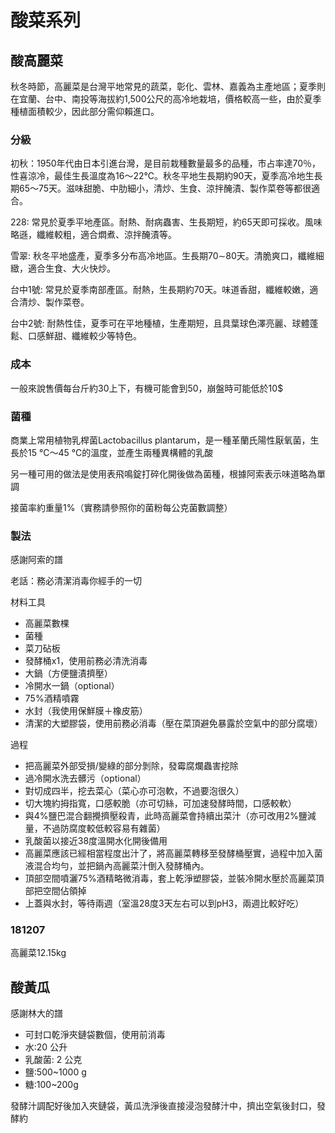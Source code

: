 # 酸菜系列

## 酸高麗菜

秋冬時節，高麗菜是台灣平地常見的蔬菜，彰化、雲林、嘉義為主產地區；夏季則在宜蘭、台中、南投等海拔約1,500公尺的高冷地栽培，價格較高一些，由於夏季種植面積較少，因此部分需仰賴進口。

### 分級

初秋：1950年代由日本引進台灣，是目前栽種數量最多的品種，市占率達70％，性喜涼冷，最佳生長溫度為16～22℃。秋冬平地生長期約90天，夏季高冷地生長期65～75天。滋味甜脆、中肋細小，清炒、生食、涼拌醃漬、製作菜卷等都很適合。

228: 常見於夏季平地產區。耐熱、耐病蟲害、生長期短，約65天即可採收。風味略遜，纖維較粗，適合燜煮、涼拌醃漬等。

雪翠: 秋冬平地盛產，夏季多分布高冷地區。生長期70∼80天。清脆爽口，纖維細緻，適合生食、大火快炒。

台中1號: 常見於夏季南部產區。耐熱，生長期約70天。味道香甜，纖維較嫩，適合清炒、製作菜卷。

台中2號: 耐熱性佳，夏季可在平地種植，生產期短，且具葉球色澤亮麗、球體蓬鬆、口感鮮甜、纖維較少等特色。

### 成本

一般來說售價每台斤約30上下，有機可能會到50，崩盤時可能低於10$

### 菌種

商業上常用植物乳桿菌Lactobacillus plantarum，是一種革蘭氏陽性厭氧菌，生長於15 °C～45 °C的溫度，並產生兩種異構體的乳酸

另一種可用的做法是使用表飛鳴錠打碎化開後做為菌種，根據阿索表示味道略為單調

接菌率約重量1%（實務請參照你的菌粉每公克菌數調整）

### 製法

感謝阿索的譜

老話：務必清潔消毒你經手的一切

材料工具

* 高麗菜數棵
* 菌種
* 菜刀砧板
* 發酵桶x1，使用前務必清洗消毒
* 大鍋（方便鹽漬擠壓）
* 冷開水一鍋（optional）
* 75%酒精噴霧
* 水封（我使用保鮮膜＋橡皮筋）
* 清潔的大塑膠袋，使用前務必消毒（壓在菜頂避免暴露於空氣中的部分腐壞）

過程

* 把高麗菜外部受損/變綠的部分剝除，發霉腐爛蟲害挖除
* 過冷開水洗去髒污（optional）
* 對切成四半，挖去菜心（菜心亦可泡軟，不過要泡很久）
* 切大塊約拇指寬，口感較脆（亦可切絲，可加速發酵時間，口感較軟）
* 與4%鹽巴混合翻攪擠壓殺青，此時高麗菜會持續出菜汁（亦可改用2%鹽減量，不過防腐度較低較容易有雜菌）
* 乳酸菌以接近38度溫開水化開後備用
* 高麗菜應該已經相當程度出汁了，將高麗菜轉移至發酵桶壓實，過程中加入菌液混合均勻，並把鍋內高麗菜汁倒入發酵桶內。
* 頂部空間噴灑75%酒精略微消毒，套上乾淨塑膠袋，並裝冷開水壓於高麗菜頂部把空間佔領掉
* 上蓋與水封，等待兩週（室溫28度3天左右可以到pH3，兩週比較好吃）

### 181207

高麗菜12.15kg


## 酸黃瓜

感謝林大的譜

* 可封口乾淨夾鏈袋數個，使用前消毒
* 水:20 公升
* 乳酸菌: 2 公克
* 鹽:500~1000 g
* 糖:100~200g

發酵汁調配好後加入夾鏈袋，黃瓜洗淨後直接浸泡發酵汁中，擠出空氣後封口，發酵約